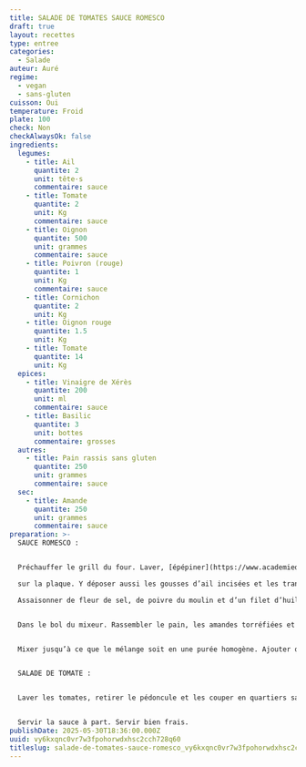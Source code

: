 ```yaml
---
title: SALADE DE TOMATES SAUCE ROMESCO
draft: true
layout: recettes
type: entree
categories:
  - Salade
auteur: Auré
regime:
  - vegan
  - sans-gluten
cuisson: Oui
temperature: Froid
plate: 100
check: Non
checkAlwaysOk: false
ingredients:
  legumes:
    - title: Ail
      quantite: 2
      unit: tête·s
      commentaire: sauce
    - title: Tomate
      quantite: 2
      unit: Kg
      commentaire: sauce
    - title: Oignon
      quantite: 500
      unit: grammes
      commentaire: sauce
    - title: Poivron (rouge)
      quantite: 1
      unit: Kg
      commentaire: sauce
    - title: Cornichon
      quantite: 2
      unit: Kg
    - title: Oignon rouge
      quantite: 1.5
      unit: Kg
    - title: Tomate
      quantite: 14
      unit: Kg
  epices:
    - title: Vinaigre de Xérès
      quantite: 200
      unit: ml
      commentaire: sauce
    - title: Basilic
      quantite: 3
      unit: bottes
      commentaire: grosses
  autres:
    - title: Pain rassis sans gluten
      quantite: 250
      unit: grammes
      commentaire: sauce
  sec:
    - title: Amande
      quantite: 250
      unit: grammes
      commentaire: sauce
preparation: >-
  SAUCE ROMESCO : 


  Préchauffer le grill du four. Laver, [épépiner](https://www.academiedugout.fr/glossaire/epepiner_1497) les poivrons et les mettre sur une plaque peau vers le haut. [Éplucher les oignons, les émincer](https://www.academiedugout.fr/glossaire/eplucher-et-emincer-un-oignon_1523) et les glisser sous les poivrons. Laver et épépiner les tomates et les ajouter 

  sur la plaque. Y déposer aussi les gousses d’ail incisées et les tranches de pain rassis. Glisser la plaque dans le four. Retirer le pain dès qu’il est doré. Griller oignon, poivron, ail et tomate. 

  Assaisonner de fleur de sel, de poivre du moulin et d’un filet d’huile d’olive. Enfourner pendant 20 minutes.


  Dans le bol du mixeur. Rassembler le pain, les amandes torréfiées et les légumes grillés en prenant soin d’enlever la peau des gousses d’ail et celle des tomates. Ajouter du vinaigre de Xérès. 


  Mixer jusqu’à ce que le mélange soit en une purée homogène. Ajouter de l'huile d’olive. Si la sauce est trop épaisse l’allonger avec un peu d’eau. Goûter et rectifier son assaisonnement. La réserver au frais. 


  SALADE DE TOMATE :


  Laver les tomates, retirer le pédoncule et les couper en quartiers sans les épépiner.  Hacher grossièrement les cornichons. Émincer très finement les oignons rouges. Effeuiller es branches de basilic.


  Servir la sauce à part. Servir bien frais.
publishDate: 2025-05-30T18:36:00.000Z
uuid: vy6kxqnc0vr7w3fpohorwdxhsc2cch728q60
titleslug: salade-de-tomates-sauce-romesco_vy6kxqnc0vr7w3fpohorwdxhsc2cch728q60
---
```

